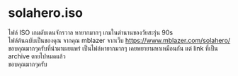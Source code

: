 # solahero.iso
ไฟล์ ISO เกมดับเดนจักรวาล หายากมากๆ เกมในตำนานของวัยสะรุ่น 90s <br> 
ไฟล์ต้นฉบับเป็นของคุณ จากคุณ mblazer จากเว็บ https://www.mblazer.com/solahero/ <br> 
ขอบคุณมากๆครับที่นำมาเผยแพร่ เป็นไฟล์หายากมากๆ เคยพยายามหาเหมือนกัน แต่ link ที่เป็น archive ตายไปหมดแล้ว <br> 
ขอบคุณมากๆครับ
